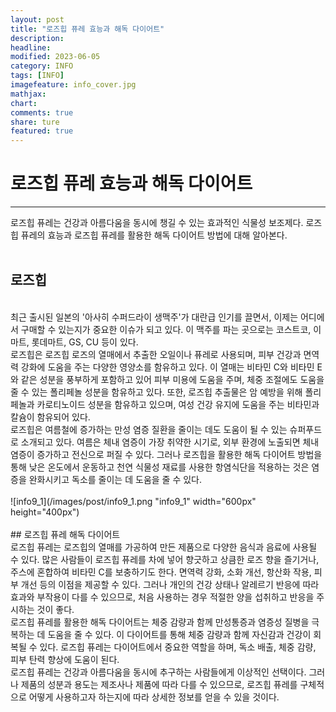 ```yaml
---
layout: post
title: "로즈힙 퓨레 효능과 해독 다이어트"
description:
headline:
modified: 2023-06-05
category: INFO
tags: [INFO]
imagefeature: info_cover.jpg
mathjax:
chart:
comments: true
share: ture
featured: true
---
```


# 로즈힙 퓨레 효능과 해독 다이어트  

---------------------------------------


로즈힙 퓨레는 건강과 아름다움을 동시에 챙길 수 있는 효과적인 식물성 보조제다. 로즈힙 퓨레의 효능과 로즈힙 퓨레를 활용한 해독 다이어트 방법에 대해 알아본다.  
<br/>
## 로즈힙  
<br/>
최근 출시된 일본의 '아사히 수퍼드라이 생맥주'가 대란급 인기를 끌면서, 이제는 어디에서 구매할 수 있는지가 중요한 이슈가 되고 있다. 이 맥주를 파는 곳으로는 코스트코, 이마트, 롯데마트, GS, CU 등이 있다.  
<br/>
로즈힙은 로즈힙 로즈의 열매에서 추출한 오일이나 퓨레로 사용되며, 피부 건강과 면역력 강화에 도움을 주는 다양한 영양소를 함유하고 있다. 이 열매는 비타민 C와 비타민 E와 같은 성분을 풍부하게 포함하고 있어 피부 미용에 도움을 주며, 체중 조절에도 도움을 줄 수 있는 폴리페놀 성분을 함유하고 있다. 또한, 로즈힙 추출물은 암 예방을 위해 폴리페놀과 카로티노이드 성분을 함유하고 있으며, 여성 건강 유지에 도움을 주는 비타민과 칼슘이 함유되어 있다.  
<br/>
로즈힙은 여름철에 증가하는 만성 염증 질환을 줄이는 데도 도움이 될 수 있는 슈퍼푸드로 소개되고 있다. 여름은 체내 염증이 가장 취약한 시기로, 외부 환경에 노출되면 체내 염증이 증가하고 전신으로 퍼질 수 있다. 그러나 로즈힙을 활용한 해독 다이어트 방법을 통해 낮은 온도에서 운동하고 천연 식물성 재료를 사용한 항염식단을 적용하는 것은 염증을 완화시키고 독소를 줄이는 데 도움을 줄 수 있다.  
<br/>
<br/>
![info9_1](/images/post/info9_1.png "info9_1" width="600px" height="400px")  
<br/>
<br/>
## 로즈힙 퓨레 해독 다이어트  
<br/>
로즈힙 퓨레는 로즈힙의 열매를 가공하여 만든 제품으로 다양한 음식과 음료에 사용될 수 있다. 많은 사람들이 로즈힙 퓨레를 차에 넣어 향긋하고 상큼한 로즈 향을 즐기거나, 주스에 혼합하여 비타민 C를 보충하기도 한다. 면역력 강화, 소화 개선, 항산화 작용, 피부 개선 등의 이점을 제공할 수 있다. 그러나 개인의 건강 상태나 알레르기 반응에 따라 효과와 부작용이 다를 수 있으므로, 처음 사용하는 경우 적절한 양을 섭취하고 반응을 주시하는 것이 좋다.  
<br/>
로즈힙 퓨레를 활용한 해독 다이어트는 체중 감량과 함께 만성통증과 염증성 질병을 극복하는 데 도움을 줄 수 있다. 이 다이어트를 통해 체중 감량과 함께 자신감과 건강이 회복될 수 있다. 로즈힙 퓨레는 다이어트에서 중요한 역할을 하며, 독소 배출, 체중 감량, 피부 탄력 향상에 도움이 된다.  
<br/>
로즈힙 퓨레는 건강과 아름다움을 동시에 추구하는 사람들에게 이상적인 선택이다. 그러나 제품의 성분과 용도는 제조사나 제품에 따라 다를 수 있으므로, 로즈힙 퓨레를 구체적으로 어떻게 사용하고자 하는지에 따라 상세한 정보를 얻을 수 있을 것이다.  